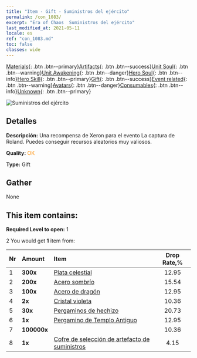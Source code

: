 ```yaml
---
title: "Item - Gift - Suministros del ejército"
permalink: /con_1083/
excerpt: "Era of Chaos  Suministros del ejército"
last_modified_at: 2021-05-11
locale: es
ref: "con_1083.md"
toc: false
classes: wide
---
```

 [Materials](/ItemsES/){: .btn .btn--primary}[Artifacts](/ItemsES/Artifacts/){: .btn .btn--success}[Unit Soul](/ItemsES/UnitSoul/){: .btn .btn--warning}[Unit Awakening](/ItemsES/UnitAwakening/){: .btn .btn--danger}[Hero Soul](/ItemsES/HeroSoul/){: .btn .btn--info}[Hero Skill](/ItemsES/HeroSkill/){: .btn .btn--primary}[Gift](/ItemsES/Gift/){: .btn .btn--success}[Event related](/ItemsES/Events/){: .btn .btn--warning}[Avatars](/ItemsES/Avatars/){: .btn .btn--danger}[Consumables](/ItemsES/Consumables/){: .btn .btn--info}[Unknown](/ItemsES/Unknown/){: .btn .btn--primary}

 ![Suministros del ejército](/images/t/i_907132.png)

## Detalles
 **Descripción:** Una recompensa de Xeron para el evento La captura de Roland. Puedes conseguir recursos aleatorios muy valiosos.

 **Quality:** <span style="color: #FF8C00">OK</span>

 **Type:** Gift

## Gather

  None

## This item contains:

 **Required Level to open:** 1

 2 You would get **1** item  from:

  | Nr | Amount |     Item    | Drop Rate,% |
  |:---|:-------|:------------|:---------:|
  | 1 |  **300x** | [Plata celestial](/ItemsES/con_882/) | 12.95 | 
  | 2 |  **200x** | [Acero sombrío](/ItemsES/con_881/) | 15.54 | 
  | 3 |  **100x** | [Acero de dragón](/ItemsES/con_880/) | 12.95 | 
  | 4 |  **2x** | [Cristal violeta](/ItemsES/con_720/) | 10.36 | 
  | 5 |  **30x** | [Pergaminos de hechizo](/ItemsES/con_694/) | 20.73 | 
  | 6 |  **1x** | [Pergamino de Templo Antiguo](/ItemsES/con_697/) | 12.95 | 
  | 7 |  **100000x** | <i class="fas fa-coins"/> | 10.36 | 
  | 8 |  **1x** | [Cofre de selección de artefacto de suministros](/ItemsES/con_1084/) | 4.15 | 
